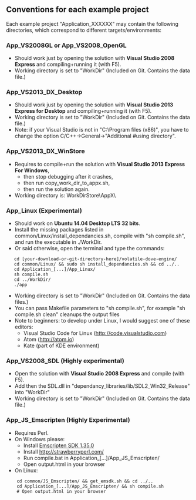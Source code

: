 ## Conventions for each example project

Each example project "Application_XXXXXX" may contain the following directories, which correspond to different targets/environments:

### App_VS2008GL or App_VS2008_OpenGL
 * Should work just by opening the solution with **Visual Studio 2008 Express** and 
   compiling+running it (with F5).
 * Working directory is set to "WorkDir" (Included on Git. Contains the data file.)

### App_VS2013_DX_Desktop
 * Should work just by opening the solution with **Visual Studio 2013 Express for Desktop** 
   and compiling+running it (with F5).
 * Working directory is set to "WorkDir" (Included on Git. Contains the data file.)
 * Note: if your Visual Studio is not in "C:\Program files (x86)\", you have to change
   the option C/C++->General->"Additional #using directory".

### App_VS2013_DX_WinStore
 * Requires to compile+run the solution with **Visual Studio 2013 Express For Windows**,
   * then stop debugging after it crashes,
   * then run copy_work_dir_to_appx.sh,
   * then run the solution again.
 * Working directory is: WorkDirStore\AppX\
   
### App_Linux (Experimental)
 * Should work on **Ubuntu 14.04 Desktop LTS 32 bits**.
 * Install the missing packages listed in common/Linux/install_dependancies.sh, compile with "sh compile.sh", and
   run the executable in ./WorkDir.
 * Or said otherwise, open the terminal and type the commands:
```
   cd [your-download-or-git-directory-here]/volatile-dove-engine/
   cd common/Linux/ && sudo sh install_dependancies.sh && cd ../..
   cd Application_[...]/App_Linux/
   sh compile.sh
   cd ../WorkDir/
   ./app
```
 * Working directory is set to "WorkDir" (Included on Git. Contains the data files.)
 * You can pass Makefile parameters to "sh compile.sh", for example "sh compile.sh clean" cleanups the output files
 * Note to beginners: to develop under Linux, I would suggest one of these editors:
   * Visual Studio Code for Linux (http://code.visualstudio.com)
   * Atom (http://atom.io)
   * Kate (part of KDE environment)

### App_VS2008_SDL (Highly experimental)
 * Open the solution with **Visual Studio 2008 Express** and compile (with F5).
 * Add then the SDL.dll in "dependancy_libraries/lib/SDL2_Win32_Release" into "WorkDir"
 * Working directory is set to "WorkDir" (Included on Git. Contains the data file.)

### App_JS_Emscripten (Highly Experimental)
 * Requires Perl.
 * On Windows please:
   * Install [Emscripten SDK 1.35.0](https://s3.amazonaws.com/mozilla-games/emscripten/releases/emsdk-1.35.0-full-64bit.exe)
   * Install http://strawberryperl.com/
   * Run compile.bat in Application_[...]/App_JS_Emscripten/
   * Open output.html in your browser
 * On Linux:
```
	cd common/JS_Emscripten/ && get_emsdk.sh && cd ../..
	cd Application_[...]/App_JS_Emscripten/ && sh compile.sh
	# Open output.html in your browser
```
